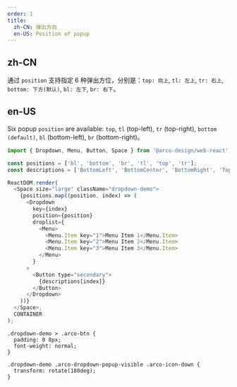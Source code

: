 ```yaml
---
order: 1
title:
  zh-CN: 弹出方向
  en-US: Position of popup
---
```


## zh-CN

通过 `position` 支持指定 6 种弹出方位，分别是：`top: 向上`, `tl: 左上`, `tr: 右上`, `bottom: 下方(默认)`, `bl: 左下`, `br: 右下`。

## en-US

Six popup `position` are available: `top`, `tl` (top-left), `tr` (top-right), `bottom (default)`, `bl` (bottom-left), `br` (bottom-right)。

```js
import { Dropdown, Menu, Button, Space } from '@arco-design/web-react';

const positions = ['bl', 'bottom', 'br', 'tl', 'top', 'tr'];
const descriptions = ['BottomLeft', 'BottomCenter', 'BottomRight', 'TopLeft', 'Top', 'TopRight'];

ReactDOM.render(
  <Space size="large" className="dropdown-demo">
    {positions.map((position, index) => (
      <Dropdown
        key={index}
        position={position}
        droplist={
          <Menu>
            <Menu.Item key="1">Menu Item 1</Menu.Item>
            <Menu.Item key="2">Menu Item 2</Menu.Item>
            <Menu.Item key="3">Menu Item 3</Menu.Item>
          </Menu>
        }
      >
        <Button type="secondary">
          {descriptions[index]}
        </Button>
      </Dropdown>
    ))}
  </Space>,
  CONTAINER
);
```

```css:silent
.dropdown-demo > .arco-btn {
  padding: 0 8px;
  font-weight: normal;
}

.dropdown-demo .arco-dropdown-popup-visible .arco-icon-down {
  transform: rotate(180deg);
}
```
